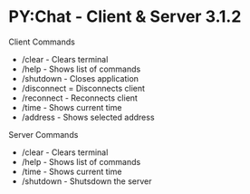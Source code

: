 # PY:Chat - Client & Server 3.1.2

Client Commands
- /clear - Clears terminal 
- /help - Shows list of commands
- /shutdown - Closes application
- /disconnect = Disconnects client
- /reconnect - Reconnects client
- /time - Shows current time
- /address - Shows selected address

Server Commands
- /clear - Clears terminal
- /help - Shows list of commands
- /time - Shows current time
- /shutdown - Shutsdown the server
